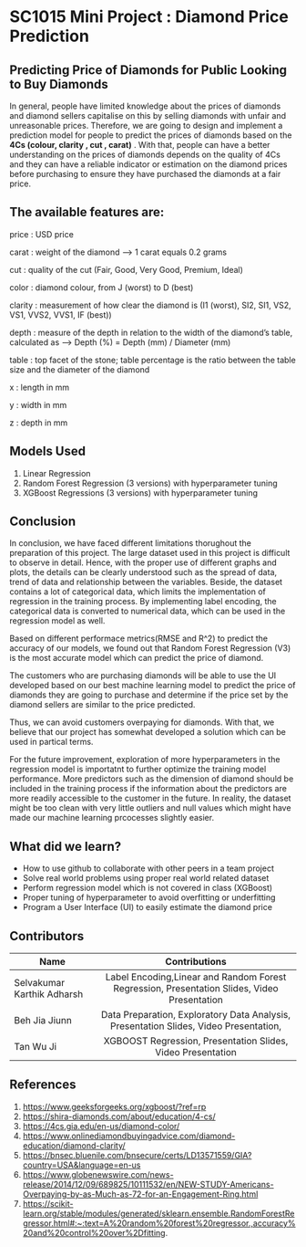 # SC1015 Mini Project : Diamond Price Prediction

## Predicting Price of Diamonds for Public Looking to Buy Diamonds ## 
In general, people have limited knowledge about the prices of diamonds and diamond sellers capitalise on this by selling diamonds with unfair and unreasonable prices. 
Therefore, we are going to design and implement a prediction model for people to predict the prices of diamonds based on the **4Cs (colour, clarity , cut , carat)** . With that, people can have a better understanding on the prices of diamonds depends on the quality of 4Cs and they can have a reliable indicator or estimation on the diamond prices before purchasing to ensure they have purchased the diamonds at a fair price.


## The available features are: ##

 price : USD price

 carat : weight of the diamond --> 1 carat equals 0.2 grams

 cut  : quality of the cut (Fair, Good, Very Good, Premium, Ideal)

 color  : diamond colour, from J (worst) to D (best)

clarity  : measurement of how clear the diamond is (I1 (worst), SI2, SI1, VS2, VS1, VVS2, VVS1, IF (best))

 depth : measure of the depth in relation to the width of the diamond’s table, calculated as --> Depth (%) = Depth (mm) / Diameter (mm)

 table  : top facet of the stone; table percentage is the ratio between the table size and the diameter of the diamond

 x  : length in mm

 y  : width in mm

 z  : depth in mm
 
## Models Used ##
1. Linear Regression
2. Random Forest Regression (3 versions) with hyperparameter tuning
3. XGBoost Regressions (3 versions) with hyperparameter tuning

## Conclusion ##
In conclusion, we have faced different limitations thorughout the preparation of this project. The large dataset used in this project is difficult to observe in detail. Hence, with the proper use of different graphs and plots, the details can be clearly understood such as the spread of data, trend of data and relationship between the variables. Beside, the dataset contains a lot of categorical data, which limits the implementation of regression in the training process. By implementing label encoding, the categorical data is converted to numerical data, which can be used in the regression model as well. 

Based on different performace metrics(RMSE and R^2) to predict the accuracy of our models, we found out that Random Forest Regression (V3) is the most accurate model which can predict the price of diamond. 

The customers who are purchasing diamonds will be able to use the UI developed based on our best machine learning model to predict the price of diamonds they are going to purchase and determine if the price set by the diamond sellers are similar to the price predicted. 

Thus, we can avoid customers overpaying for diamonds. With that, we believe that our project has somewhat developed a solution which can be used in partical terms.

For the future improvement, exploration of more hyperparameters in the regression model is importatnt to further optimize the training model performance. More predictors such as the dimension of diamond should be included in the training process if the information about the predictors are more readily accessible to the customer in the future. In reality, the dataset might be too clean with very little outliers and null values which might have made our machine learning prcocesses slightly easier. 

## What did we learn? ##
- How to use github to collaborate with other peers in a team project
- Solve real world problems using proper real world related dataset
- Perform regression model which is not covered in class (XGBoost)
- Proper tuning of hyperparameter to avoid overfitting or underfitting
- Program a User Interface (UI) to easily estimate the diamond price
## Contributors ##
| Name              |                    Contributions                     |
|---|:---:|
|Selvakumar Karthik Adharsh | Label Encoding,Linear and Random Forest Regression, Presentation Slides, Video Presentation |
| Beh Jia Jiunn | Data Preparation, Exploratory Data Analysis, Presentation Slides, Video Presentation, |      
|  Tan Wu Ji |   XGBOOST Regression, Presentation Slides, Video Presentation |

## References ##
1. https://www.geeksforgeeks.org/xgboost/?ref=rp
2. https://shira-diamonds.com/about/education/4-cs/
3. https://4cs.gia.edu/en-us/diamond-color/
4. https://www.onlinediamondbuyingadvice.com/diamond-education/diamond-clarity/
5. https://bnsec.bluenile.com/bnsecure/certs/LD13571559/GIA?country=USA&language=en-us
6. https://www.globenewswire.com/news-release/2014/12/09/689825/10111532/en/NEW-STUDY-Americans-Overpaying-by-as-Much-as-72-for-an-Engagement-Ring.html
7. https://scikit-learn.org/stable/modules/generated/sklearn.ensemble.RandomForestRegressor.html#:~:text=A%20random%20forest%20regressor.,accuracy%20and%20control%20over%2Dfitting.
